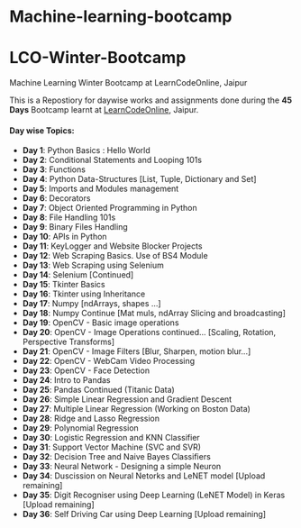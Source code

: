 # Machine-learning-bootcamp
# LCO-Winter-Bootcamp
Machine Learning Winter Bootcamp at LearnCodeOnline, Jaipur

This is a Repostiory for daywise works and assignments done during the **45 Days** Bootcamp learnt at [LearnCodeOnline](https://learncodeonline.in/), Jaipur.

#### Day wise Topics:
- **Day 1**: Python Basics : Hello World
- **Day 2**: Conditional Statements and Looping 101s
- **Day 3**: Functions
- **Day 4**: Python Data-Structures [List, Tuple, Dictionary and Set] 
- **Day 5**: Imports and Modules management
- **Day 6**: Decorators
- **Day 7**: Object Oriented Programming in Python
- **Day 8**: File Handling 101s
- **Day 9**: Binary Files Handling
- **Day 10**: APIs in Python
- **Day 11**: KeyLogger and Website Blocker Projects
- **Day 12**: Web Scraping Basics. Use of BS4 Module
- **Day 13**: Web Scraping using Selenium
- **Day 14**: Selenium [Continued]
- **Day 15**: Tkinter Basics
- **Day 16**: Tkinter using Inheritance
- **Day 17**: Numpy [ndArrays, shapes ...]
- **Day 18**: Numpy Continue [Mat muls, ndArray Slicing and broadcasting]
- **Day 19**: OpenCV - Basic image operations
- **Day 20**: OpenCV - Image Operations continued... [Scaling, Rotation, Perspective Transforms]
- **Day 21**: OpenCV - Image Filters [Blur, Sharpen, motion blur...]
- **Day 22**: OpenCV - WebCam Video Processing
- **Day 23**: OpenCV - Face Detection
- **Day 24**: Intro to Pandas
- **Day 25**: Pandas Continued (Titanic Data)
- **Day 26**: Simple Linear Regression and Gradient Descent
- **Day 27**: Multiple Linear Regression (Working on Boston Data)
- **Day 28**: Ridge and Lasso Regression
- **Day 29**: Polynomial Regression
- **Day 30**: Logistic Regression and KNN Classifier
- **Day 31**: Support Vector Machine (SVC and SVR)
- **Day 32**: Decision Tree and Naive Bayes Classifiers
- **Day 33**: Neural Network - Designing a simple Neuron
- **Day 34**: Duscission on Neural Netorks and LeNET model [Upload remaining]
- **Day 35**: Digit Recogniser using Deep Learning (LeNET Model) in Keras [Upload remaining]
- **Day 36**: Self Driving Car using Deep Learning [Upload remaining]

